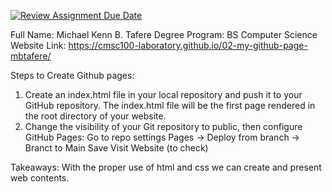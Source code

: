 [![Review Assignment Due Date](https://classroom.github.com/assets/deadline-readme-button-22041afd0340ce965d47ae6ef1cefeee28c7c493a6346c4f15d667ab976d596c.svg)](https://classroom.github.com/a/kElvRG-V)


Full Name: Michael Kenn B. Tafere
Degree Program: BS Computer Science
Website Link: <Link> https://cmsc100-laboratory.github.io/02-my-github-page-mbtafere/

Steps to Create Github pages:
1. Create an index.html file in your local repository and push it to your GitHub repository. The index.html file will be the first page rendered in the root directory of your website.
2.  Change the visibility of your Git repository to public, then configure GitHub Pages:
    Go to repo settings
    Pages -> Deploy from branch -> Branct to Main
    Save
    Visit Website (to check)

Takeaways:
    With the proper use of html and css we can create and present web contents.